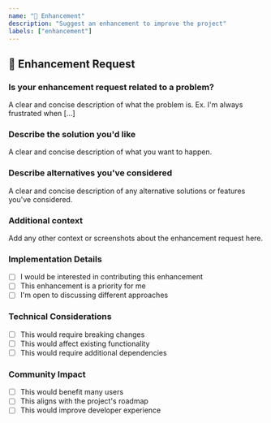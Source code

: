 ```yaml
---
name: "🚀 Enhancement"
description: "Suggest an enhancement to improve the project"
labels: ["enhancement"]
---
```


## 🚀 Enhancement Request

### Is your enhancement request related to a problem?
A clear and concise description of what the problem is. Ex. I'm always frustrated when [...]

### Describe the solution you'd like
A clear and concise description of what you want to happen.

### Describe alternatives you've considered
A clear and concise description of any alternative solutions or features you've considered.

### Additional context
Add any other context or screenshots about the enhancement request here.

### Implementation Details
- [ ] I would be interested in contributing this enhancement
- [ ] This enhancement is a priority for me
- [ ] I'm open to discussing different approaches

### Technical Considerations
- [ ] This would require breaking changes
- [ ] This would affect existing functionality
- [ ] This would require additional dependencies

### Community Impact
- [ ] This would benefit many users
- [ ] This aligns with the project's roadmap
- [ ] This would improve developer experience
